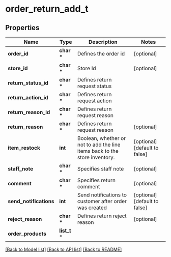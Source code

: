# order_return_add_t

## Properties
Name | Type | Description | Notes
------------ | ------------- | ------------- | -------------
**order_id** | **char \*** | Defines the order id | [optional] 
**store_id** | **char \*** | Store Id | [optional] 
**return_status_id** | **char \*** | Defines return request status | 
**return_action_id** | **char \*** | Defines return request action | 
**return_reason_id** | **char \*** | Defines return request reason | 
**return_reason** | **char \*** | Defines return request reason | [optional] 
**item_restock** | **int** | Boolean, whether or not to add the line items back to the store inventory. | [optional] [default to false]
**staff_note** | **char \*** | Specifies staff note | [optional] 
**comment** | **char \*** | Specifies return comment | [optional] 
**send_notifications** | **int** | Send notifications to customer after order was created | [optional] [default to false]
**reject_reason** | **char \*** | Defines return reject reason | [optional] 
**order_products** | [**list_t**](order_return_add_order_products_inner.md) \* |  | 

[[Back to Model list]](../README.md#documentation-for-models) [[Back to API list]](../README.md#documentation-for-api-endpoints) [[Back to README]](../README.md)


